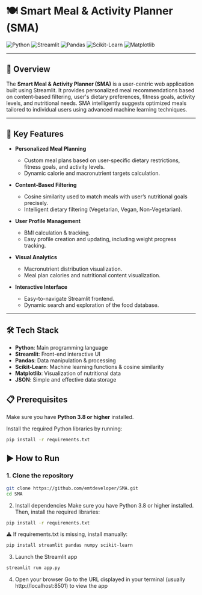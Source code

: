 # 🍽️ Smart Meal & Activity Planner (SMA)

![Python](https://img.shields.io/badge/Python-3.10%2B-blue)
![Streamlit](https://img.shields.io/badge/Framework-Streamlit-red)
![Pandas](https://img.shields.io/badge/Data-Pandas-blueviolet)
![Scikit-Learn](https://img.shields.io/badge/ML-Scikit--Learn-orange)
![Matplotlib](https://img.shields.io/badge/Visualization-Matplotlib-green)

---

## 📖 Overview

The **Smart Meal & Activity Planner (SMA)** is a user-centric web application built using Streamlit. It provides personalized meal recommendations based on content-based filtering, user's dietary preferences, fitness goals, activity levels, and nutritional needs. SMA intelligently suggests optimized meals tailored to individual users using advanced machine learning techniques.

---

## 🚀 Key Features

- **Personalized Meal Planning**
  - Custom meal plans based on user-specific dietary restrictions, fitness goals, and activity levels.
  - Dynamic calorie and macronutrient targets calculation.
  
- **Content-Based Filtering**
  - Cosine similarity used to match meals with user’s nutritional goals precisely.
  - Intelligent dietary filtering (Vegetarian, Vegan, Non-Vegetarian).
  
- **User Profile Management**
  - BMI calculation & tracking.
  - Easy profile creation and updating, including weight progress tracking.
  
- **Visual Analytics**
  - Macronutrient distribution visualization.
  - Meal plan calories and nutritional content visualization.

- **Interactive Interface**
  - Easy-to-navigate Streamlit frontend.
  - Dynamic search and exploration of the food database.

---

## 🛠️ Tech Stack

- **Python**: Main programming language
- **Streamlit**: Front-end interactive UI
- **Pandas**: Data manipulation & processing
- **Scikit-Learn**: Machine learning functions & cosine similarity
- **Matplotlib**: Visualization of nutritional data
- **JSON**: Simple and effective data storage



## 📋 Prerequisites

Make sure you have **Python 3.8 or higher** installed.

Install the required Python libraries by running:

```bash
pip install -r requirements.txt
```
## ▶️ How to Run

### 1. Clone the repository

```bash
git clone https://github.com/emtdeveloper/SMA.git
cd SMA
```

2. Install dependencies
Make sure you have Python 3.8 or higher installed. Then, install the required libraries:

```bash
pip install -r requirements.txt
```
⚠️ If requirements.txt is missing, install manually:

```bash
pip install streamlit pandas numpy scikit-learn
```
3. Launch the Streamlit app
```bash
streamlit run app.py
```

4. Open your browser
Go to the URL displayed in your terminal (usually http://localhost:8501) to view the app
